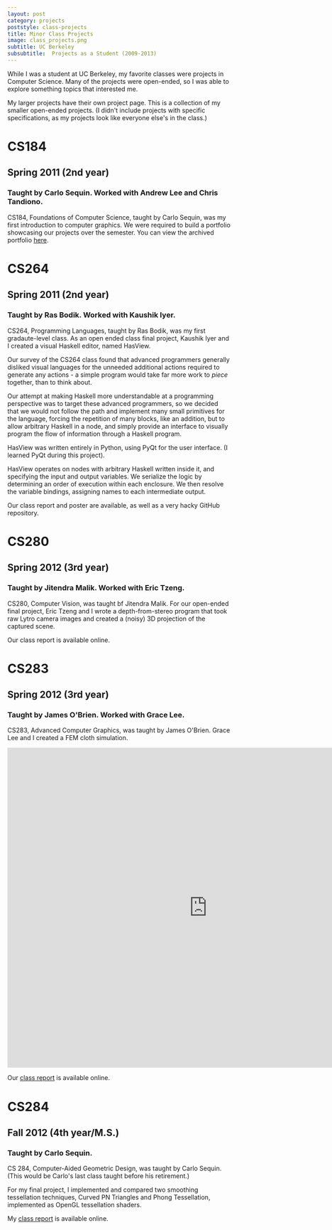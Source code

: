 ```yaml
---
layout: post
category: projects
poststyle: class-projects
title: Minor Class Projects
image: class_projects.png
subtitle: UC Berkeley
subsubtitle:  Projects as a Student (2009-2013)
---
```

While I was a student at UC Berkeley, my favorite classes were projects in 
Computer Science. Many of the projects were open-ended, so I was able to 
explore something topics that interested me.

My larger projects have their own project page.
This is a collection of my smaller open-ended projects. (I didn't include
projects with specific specifications, as my projects look like everyone
else's in the class.)

# CS184

## Spring 2011 (2nd year)

### Taught by Carlo Sequin. Worked with Andrew Lee and Chris Tandiono.

CS184, Foundations of Computer Science, taught by Carlo Sequin, was my first
introduction to computer graphics. We were required to
build a portfolio showcasing our projects over the semester. You can view
the archived portfolio [here](http://static.brandonwang.net/class/cs184/).

# CS264

## Spring 2011 (2nd year)

### Taught by Ras Bodik. Worked with Kaushik Iyer.

CS264, Programming Languages, taught by Ras Bodik, was my first gradaute-level
class. As an open ended class final project, Kaushik Iyer and I created a 
visual Haskell editor, named HasView.

Our survey of the CS264 class found that advanced programmers generally 
disliked visual languages for the unneeded additional actions required to 
generate any actions - a simple program would take far more work to _piece_ 
together, than to think about.

Our attempt at making Haskell more understandable at a programming perspective 
was to target these advanced programmers, so we decided that we would 
not follow the path and implement many small primitives for the language, 
forcing the repetition of many blocks, like an addition, but to 
allow arbitrary Haskell in a node, and simply provide an interface to 
visually program the flow of information through a Haskell program.

HasView was written entirely in Python, using PyQt for the user interface. 
(I learned PyQt during this project).

HasView operates on nodes with arbitrary Haskell written inside it, and 
specifying the input and output variables. We serialize the logic by 
determining an order of execution within each enclosure. We then resolve the 
variable bindings, assigning names to each intermediate output.

Our class report and poster are available, as well as a very hacky GitHub
repository.

# CS280

## Spring 2012 (3rd year)

### Taught by Jitendra Malik. Worked with Eric Tzeng.

CS280, Computer Vision, was taught bf Jitendra Malik. For our open-ended
final project, Eric Tzeng and I wrote a depth-from-stereo program that took 
raw Lytro camera images and created a (noisy) 3D projection of the captured 
scene.

Our class report is available online.


# CS283

## Spring 2012 (3rd year)

### Taught by James O'Brien. Worked with Grace Lee.

CS283, Advanced Computer Graphics, was taught by James O'Brien.
Grace Lee and I created a FEM cloth simulation.

<iframe width="900" height="720" src="http://www.youtube.com/embed/TwSDeplWn2Y"
    frameborder="0" allowfullscreen="allowfullscren">
</iframe>

Our [class report](http://s3.brandonwang.net.s3-us-west-1.amazonaws.com/class/cs283/hw1/index.html) is available online.


# CS284

## Fall 2012 (4th year/M.S.)

### Taught by Carlo Sequin.

CS 284, Computer-Aided Geometric Design, was taught by Carlo Sequin. (This
would be Carlo's last class taught before his retirement.)

For my final project, I implemented and compared two smoothing tessellation 
techniques, Curved PN Triangles and Phong Tessellation, implemented as OpenGL
tessellation shaders.

My [class report](http://www.eecs.berkeley.edu/~sequin/CS284/PROJ_12/Brandon/Smooth%20GPU%20Tessellation.pdf) is available online.

